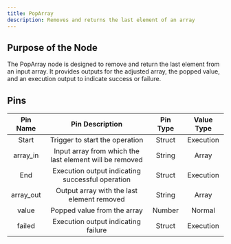 ```yaml
---
title: PopArray
description: Removes and returns the last element of an array
---
```


## Purpose of the Node
The PopArray node is designed to remove and return the last element from an input array. It provides outputs for the adjusted array, the popped value, and an execution output to indicate success or failure.

## Pins

| Pin Name | Pin Description | Pin Type | Value Type |
|:----------:|:-------------:|:------:|:------:|
| Start | Trigger to start the operation | Struct | Execution |
| array_in | Input array from which the last element will be removed | String | Array |
| End | Execution output indicating successful operation | Struct | Execution |
| array_out | Output array with the last element removed | String | Array |
| value | Popped value from the array | Number | Normal |
| failed | Execution output indicating failure | Struct | Execution |